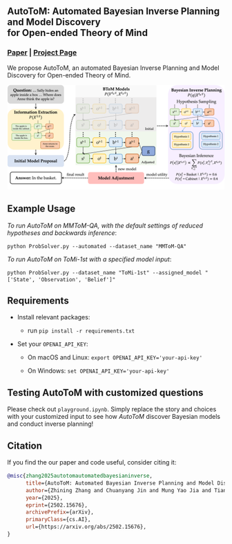 ## AutoToM: Automated Bayesian Inverse Planning and Model Discovery<br>for Open-ended Theory of Mind
### [Paper](https://arxiv.org/abs/2502.15676) | [Project Page](https://chuanyangjin.com/AutoToM)

We propose AutoToM, an automated Bayesian Inverse Planning and Model Discovery for Open-ended Theory of Mind. 

![intro](visuals/intro.png)

## Example Usage

*To run AutoToM on MMToM-QA, with the default settings of reduced hypotheses and backwards inference*: 

    python ProbSolver.py --automated --dataset_name "MMToM-QA"

*To run AutoToM on ToMi-1st with a specified model input*: 

    python ProbSolver.py --dataset_name "ToMi-1st" --assigned_model "['State', 'Observation', 'Belief']"

## Requirements

- Install relevant packages:
    - run
    ``
        pip install -r requirements.txt
    ``
- Set your `OPENAI_API_KEY`:

    - On macOS and Linux:
    `export OPENAI_API_KEY='your-api-key'`
    
    - On Windows: `set OPENAI_API_KEY='your-api-key'`

## Testing AutoToM with customized questions

Please check out ``playground.ipynb``. Simply replace the story and choices with your customized input to see how *AutoToM* discover Bayesian models and conduct inverse planning!

## Citation

If you find the our paper and code useful, consider citing it:

```bibtex
@misc{zhang2025autotomautomatedbayesianinverse,
      title={AutoToM: Automated Bayesian Inverse Planning and Model Discovery for Open-ended Theory of Mind}, 
      author={Zhining Zhang and Chuanyang Jin and Mung Yao Jia and Tianmin Shu},
      year={2025},
      eprint={2502.15676},
      archivePrefix={arXiv},
      primaryClass={cs.AI},
      url={https://arxiv.org/abs/2502.15676}, 
}
```
